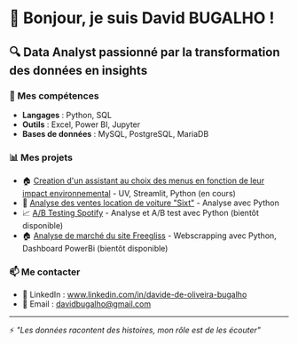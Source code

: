 # 👋 Bonjour, je suis David BUGALHO !

## 🔍 Data Analyst passionné par la transformation des données en insights

### 💼 Mes compétences
- **Langages** : Python, SQL
- **Outils** : Excel, Power BI, Jupyter
- **Bases de données** : MySQL, PostgreSQL, MariaDB

### 📊 Mes projets
- 🏠 [Creation d'un assistant au choix des menus en fonction de leur impact environnemental](https://github.com/davidedeoliveirabugalho-hub/ecomenu-assistant) - UV, Streamlit, Python (en cours)
- 🏪 [Analyse des ventes location de voiture "Sixt"](https://github.com/davidedeoliveirabugalho-hub/Analyse_de_marche_SIXT) - Analyse avec Python
- 📈 [A/B Testing Spotify](lien-vers-repo) - Analyse et A/B test avec Python (bientôt disponible)
- 🏠 [Analyse de marché du site Freegliss](lien-vers-repo) - Webscrapping avec Python, Dashboard PowerBi (bientôt disponible)

### 📫 Me contacter
- 💼 LinkedIn : www.linkedin.com/in/davide-de-oliveira-bugalho
- 📧 Email : davidbugalho@gmail.com

---
⚡ *"Les données racontent des histoires, mon rôle est de les écouter"*
